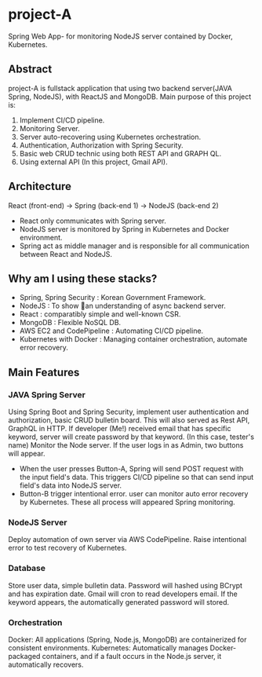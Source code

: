 # project-A
Spring Web App- for monitoring NodeJS server contained by Docker, Kubernetes. 

## Abstract
project-A is fullstack application that using two backend server(JAVA Spring, NodeJS), with ReactJS and MongoDB. Main purpose of this project is:
  1. Implement CI/CD pipeline.
  2. Monitoring Server.
  3. Server auto-recovering using Kubernetes orchestration.
  4. Authentication, Authorization with Spring Security.
  5. Basic web CRUD technic using both REST API and GRAPH QL.
  6. Using external API (In this project, Gmail API).

## Architecture
React (front-end) -> Spring (back-end 1) -> NodeJS (back-end 2)
  - React only communicates with Spring server.
  - NodeJS server is monitored by Spring in Kubernetes and Docker environment.
  - Spring act as middle manager and is responsible for all communication between React and NodeJS.

## Why am I using these stacks?
- Spring, Spring Security : Korean Government Framework.
- NodeJS : To show an understanding of async backend server.
- React : comparatibly simple and well-known CSR.
- MongoDB : Flexible NoSQL DB. 
- AWS EC2 and CodePipeline : Automating CI/CD pipeline.
- Kubernetes with Docker : Managing container orchestration, automate error recovery. 

## Main Features

### JAVA Spring Server
Using Spring Boot and Spring Security, implement user authentication and authorization, basic CRUD bulletin board. This will also served as Rest API, GraphQL in HTTP. 
If developer (Me!) received email that has specific keyword, server will create password by that keyword. (In this case, tester's name) 
Monitor the Node server. If the user logs in as Admin, two buttons will appear. 
- When the user presses Button-A, Spring will send POST request with the input field's data. This triggers CI/CD pipeline so that can send input field's data into NodeJS server.  
- Button-B trigger intentional error. user can monitor auto error recovery by Kubernetes.
These all process will appeared Spring monitoring.

### NodeJS Server
Deploy automation of own server via AWS CodePipeline. 
Raise intentional error to test recovery of Kubernetes.

### Database
Store user data, simple bulletin data. 
Password will hashed using BCrypt and has expiration date.
Gmail will cron to read developers email. If the keyword appears, the automatically generated password will stored. 

### Orchestration
Docker: All applications (Spring, Node.js, MongoDB) are containerized for consistent environments.
Kubernetes: Automatically manages Docker-packaged containers, and if a fault occurs in the Node.js server, it automatically recovers.

